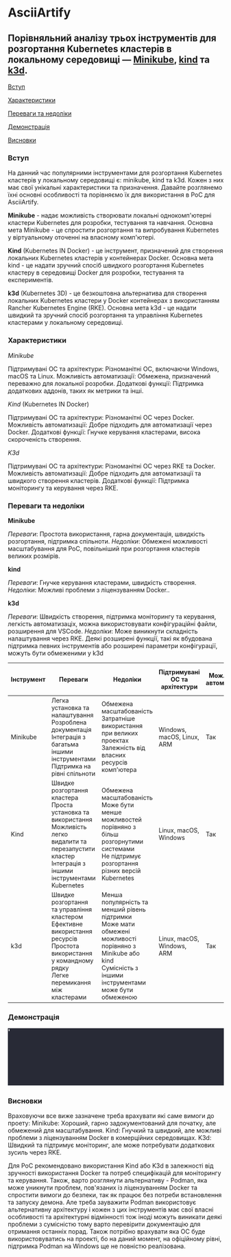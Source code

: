 # AsciiArtify

## Порівняльний аналізу трьох інструментів для розгортання Kubernetes кластерів в локальному середовищі — [Minikube](https://minikube.sigs.k8s.io/), [kind](https://kind.sigs.k8s.io) та [k3d](https://k3d.io/).

  [Вступ](#вступ)

  [Характеристики](#характеристики)

  [Переваги та недоліки](#переваги-та-недоліки)

  [Демонстрація](#демонстрація)

  [Висновки](#висновки)
  

### Вступ

На данний час популярними інструментами для розгортання Kubernetes кластерів у локальному середовищі є: minikube, kind та k3d.
Кожен з них має свої унікальні характеристики та призначення. Давайте розглянемо їхні основні особливості та порівняємо їх для використання в PoC для AsciiArtify.

**Minikube** - надає можливість створювати локальні однокомп'ютерні кластери Kubernetes для розробки, тестування та навчання. Основна мета Minikube - це спростити розгортання та випробування Kubernetes у віртуальному оточенні на власному комп'ютері.

**Kind** (Kubernetes IN Docker) - це інструмент, призначений для створення локальних Kubernetes кластерів у контейнерах Docker. Основна мета kind - це надати зручний спосіб швидкого розгортання Kubernetes кластеру в середовищі Docker для розробки, тестування та експериментів.

**k3d** (Kubernetes 3D) - це безкоштовна альтернатива для створення локальних Kubernetes кластери у Docker контейнерах з використанням Rancher Kubernetes Engine (RKE). Основна мета k3d - це надати швидкий та зручний спосіб розгортання та управління Kubernetes кластерами у локальному середовищі.

### Характеристики

*Minikube*

Підтримувані ОС та архітектури: Різноманітні ОС, включаючи Windows, macOS та Linux.
Можливість автоматизації: Обмежена, призначений переважно для локальної розробки.
Додаткові функції: Підтримка додаткових аддонів, таких як метрики та інші.

*Kind* (Kubernetes IN Docker)

Підтримувані ОС та архітектури: Різноманітні ОС через Docker.
Можливість автоматизації: Добре підходить для автоматизації через Docker.
Додаткові функції: Гнучке керування кластерами, висока скороченість створення.

*K3d*

Підтримувані ОС та архітектури: Різноманітні ОС через RKE та Docker.
Можливість автоматизації: Добре підходить для автоматизації та швидкого створення кластерів.
Додаткові функції: Підтримка моніторингу та керування через RKE.
    
### Переваги та недоліки
**Minikube**

*Переваги*: Простота використання, гарна документація, швидкість розгортання, підтримка спільноти.
*Недоліки*: Обмежені можливості масштабування для PoC, повільніший при розгортання кластерів великих розмірів.

**kind**

*Переваги*: Гнучке керування кластерами, швидкість створення.
*Недоліки*: Можливі проблеми з ліцензуванням Docker..

**k3d**

*Переваги*: Швидкість створення, підтримка моніторингу та керування, легкість автоматизаціх, можна використовувати конфігураційні файли, розширення для VSCode.
*Недоліки*: Може виникнути складність налаштування через RKE. Деякі розширені функції, такі як вбудована підтримка певних інструментів або розширені параметри конфігурації, можуть бути обмеженими у k3d

| Інструмент  | Переваги  | Недоліки  | Підтримувані ОС та архітектури | Можливість автоматизації | Додаткові характеристики | Простота використання | Швидкість розгортання | Стабільність та складність підтримки | Рекомендовано для запуску PoC |
|-------------|-----------|------------|---------------------------------|-------------------------|--------------------------|-----------------------|-----------------------|--------------------------------------|------------------------------|
| Minikube | Легка установка та налаштування <br> Розроблена документація <br> Інтеграція з багатьма іншими інструментами <br> Підтримка на рівні спільноти | Обмежена масштабованість <br> Затратніше використання при великих проектах <br> Залежність від власних ресурсів комп'ютера | Windows, macOS, Linux, ARM | Так | Можливість створення кластера з різними версіями Kubernetes <br> Інтеграція з Docker | Середня | Середня | Середня | Так |
| Kind | Швидке розгортання кластера <br> Проста установка та використання <br> Можливість легко видалити та перезапустити кластер <br> Інтеграція з іншими інструментами Kubernetes | Обмежена масштабованість <br> Може бути менше можливостей порівняно з більш розгорнутими системами <br> Не підтримує розгортання різних версій Kubernetes | Linux, macOS, Windows | Так | Простота розгортання однорідних кластерів Kubernetes | Висока | Висока | Середня | Так |
| k3d | Швидке розгортання та управління кластером <br> Ефективне використання ресурсів <br> Простота використання у командному рядку <br> Легке перемикання між кластерами | Менша популярність та менший рівень підтримки <br> Може мати обмежені можливості порівняно з Minikube або kind <br> Сумісність з іншими інструментами може бути обмеженою | Linux, macOS, Windows, ARM | Так | Швидке розгортання кластеру за допомогою RKE <br> Легке керування та моніторинг | Висока | Висока | Середня | Так |

### Демонстрація
![Image](img/demo_k3d.gif)

### Висновки

Враховуючи все виже зазначене треба врахувати які саме вимоги до проету:
Minikube: Хороший, гарно задокументований для початку, але обмежений для масштабування.
Kind: Гнучкий та швидкий, але можливі проблеми з ліцензуванням Docker в комерційних середовищах.
K3d: Швидкий та підтримує моніторинг, але може потребувати додаткових зусиль через RKE.

Для PoC рекомендовано використання Kind або K3d в залежності від зручності використання Docker та потреб специфікацій для моніторингу та керування. Також, варто розглянути альтернативу - Podman, яка може уникнути проблем, пов'язаних із ліцензуванням Docker та спростити вимоги до безпеки, так як працює без потреби встановлення та запуску демона. Але треба зауважити Podman використовує альтернативну архітектуру і кожен з цих інструментів має свої власні особливості та архітектурні відмінності тож іноді можуть виникати деякі проблеми з сумісністю тому варто перевірити документацію для отримання останніх порад. Також потрібно врахувати яка OC буде використовуватись на проекті, бо на даний момент, на офіційному рівні, підтримка Podman на Windows ще не повністю реалізована.
